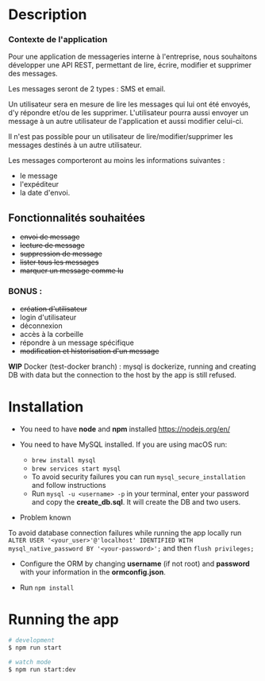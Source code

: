# Description

### Contexte de l'application

Pour une application de messageries interne à l'entreprise, nous souhaitons développer une API REST, permettant de lire, écrire, modifier et supprimer des messages.

Les messages seront de 2 types : SMS et email.

Un utilisateur sera en mesure de lire les messages qui lui ont été envoyés, d'y répondre et/ou de les supprimer.
L'utilisateur pourra aussi envoyer un message à un autre utilisateur de l'application et aussi modifier celui-ci.

Il n'est pas possible pour un utilisateur de lire/modifier/supprimer les messages destinés à un autre utilisateur.

Les messages comporteront au moins les informations suivantes :
- le message
- l'expéditeur
- la date d'envoi.

## Fonctionnalités souhaitées
- ~~envoi de message~~
- ~~lecture de message~~
- ~~suppression de message~~
- ~~lister tous les messages~~
- ~~marquer un message comme lu~~

### BONUS :
- ~~création d'utilisateur~~
- login d'utilisateur
- déconnexion
- accès à la corbeille
- répondre à un message spécifique
- ~~modification et historisation d'un message~~

**WIP** Docker (test-docker branch) : mysql is dockerize, running and creating DB with data but the connection to the host by the app is still refused.

# Installation

* You need to have **node** and **npm** installed https://nodejs.org/en/

* You need to have MySQL installed. If you are using macOS run:
  - `brew install mysql`
  - `brew services start mysql`
  - To avoid security failures you can run `mysql_secure_installation` and follow instructions
  - Run `mysql -u <username> -p` in your terminal, enter your password and copy the **create_db.sql**.
  It will create the DB and two users.

* Problem known 

 To avoid database connection failures while running the app locally run `ALTER USER '<your_user>'@'localhost' IDENTIFIED WITH mysql_native_password BY '<your-password>';` and then `flush privileges;`

* Configure the ORM by changing **username** (if not root) and **password** with your information in the **ormconfig.json**.

* Run `npm install`

# Running the app

```bash
# development
$ npm run start

# watch mode
$ npm run start:dev

```
